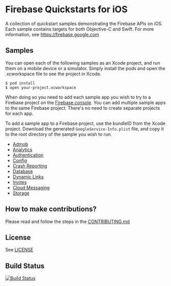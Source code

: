 # Firebase Quickstarts for iOS

A collection of quickstart samples demonstrating the Firebase APIs on iOS. Each sample contains targets
for both Objective-C and Swift. For more information, see https://firebase.google.com

## Samples

You can open each of the following samples as an Xcode project, and run
them on a mobile device or a simulator. Simply install the pods and open
the .xcworkspace file to see the project in Xcode.
```
$ pod install
$ open your-project.xcworkspace
```
When doing so you need to add each sample app you wish to try to a Firebase
project on the [Firebase console](https://console.firebase.google.com).
You can add multiple sample apps to the same Firebase project.
There's no need to create separate projects for each app.

To add a sample app to a Firebase project, use the bundleID from the Xcode project.
Download the generated `GoogleService-Info.plist` file, and copy it to the root
directory of the sample you wish to run.

- [Admob](admob)
- [Analytics](analytics)
- [Authentication](authentication)
- [Config](config)
- [Crash Reporting](crashreporting)
- [Database](database)
- [Dynamic Links](dynamiclinks)
- [Invites](invites)
- [Cloud Messaging](messaging)
- [Storage](storage)

## How to make contributions?
Please read and follow the steps in the [CONTRIBUTING.md](CONTRIBUTING.md)

## License
See [LICENSE](LICENSE)

## Build Status
[![Build Status](https://travis-ci.org/firebase/quickstart-ios.svg?branch=master)](https://travis-ci.org/firebase/quickstart-ios)
